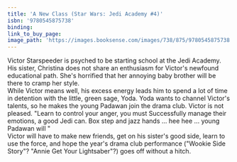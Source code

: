 ```yaml
---
title: 'A New Class (Star Wars: Jedi Academy #4)'
isbn: '9780545875738'
binding:
link_to_buy_page:
image_path: 'https://images.booksense.com/images/738/875/9780545875738.jpg'
---
```



Victor Starspeeder is psyched to be starting school at the Jedi Academy. His sister, Christina does not share an enthusiasm for Victor's newfound educational path. She's horrified that her annoying baby brother will be there to cramp her style.&nbsp;
<br>While Victor means well, his excess energy leads him to spend a lot of time in detention with the little, green sage, Yoda. Yoda wants to channel Victor's talents, so he makes the young Padawan join the drama club. Victor is not pleased. "Learn to control your anger, you must Successfully manage their emotions, a good Jedi can. Box step and jazz hands ... hee hee ... young Padawan will "&nbsp;
<br>Victor will have to make new friends, get on his sister's good side, learn to use the force, and hope the year's drama club performance ("Wookie Side Story"? "Annie Get Your Lightsaber"?) goes off without a hitch.
